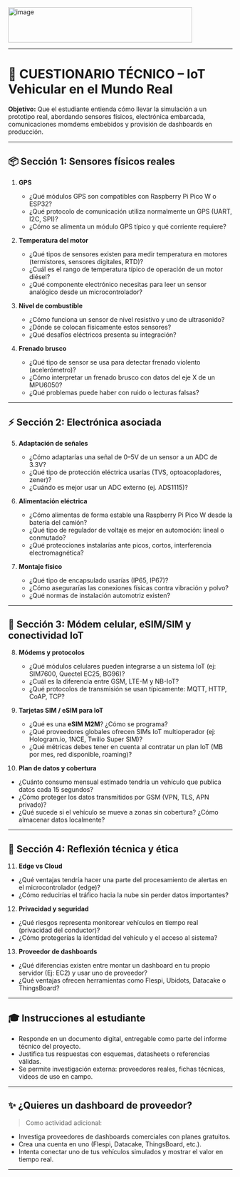 <img width="413" height="79" alt="image" src="https://github.com/user-attachments/assets/d9db4077-29a3-4ea1-96ee-76ef4ab6310f" />

---

# 🧠 CUESTIONARIO TÉCNICO – IoT Vehicular en el Mundo Real

**Objetivo:** Que el estudiante entienda cómo llevar la simulación a un prototipo real, abordando sensores físicos, electrónica embarcada, comunicaciones momdems embebidos y provisión de dashboards en producción.

---

## 📦 Sección 1: Sensores físicos reales

1. **GPS**

   * ¿Qué módulos GPS son compatibles con Raspberry Pi Pico W o ESP32?
   * ¿Qué protocolo de comunicación utiliza normalmente un GPS (UART, I2C, SPI)?
   * ¿Cómo se alimenta un módulo GPS típico y qué corriente requiere?

2. **Temperatura del motor**

   * ¿Qué tipos de sensores existen para medir temperatura en motores (termistores, sensores digitales, RTD)?
   * ¿Cuál es el rango de temperatura típico de operación de un motor diésel?
   * ¿Qué componente electrónico necesitas para leer un sensor analógico desde un microcontrolador?

3. **Nivel de combustible**

   * ¿Cómo funciona un sensor de nivel resistivo y uno de ultrasonido?
   * ¿Dónde se colocan físicamente estos sensores?
   * ¿Qué desafíos eléctricos presenta su integración?

4. **Frenado brusco**

   * ¿Qué tipo de sensor se usa para detectar frenado violento (acelerómetro)?
   * ¿Cómo interpretar un frenado brusco con datos del eje X de un MPU6050?
   * ¿Qué problemas puede haber con ruido o lecturas falsas?

---

## ⚡ Sección 2: Electrónica asociada

5. **Adaptación de señales**

   * ¿Cómo adaptarías una señal de 0–5V de un sensor a un ADC de 3.3V?
   * ¿Qué tipo de protección eléctrica usarías (TVS, optoacopladores, zener)?
   * ¿Cuándo es mejor usar un ADC externo (ej. ADS1115)?

6. **Alimentación eléctrica**

   * ¿Cómo alimentas de forma estable una Raspberry Pi Pico W desde la batería del camión?
   * ¿Qué tipo de regulador de voltaje es mejor en automoción: lineal o conmutado?
   * ¿Qué protecciones instalarías ante picos, cortos, interferencia electromagnética?

7. **Montaje físico**

   * ¿Qué tipo de encapsulado usarías (IP65, IP67)?
   * ¿Cómo asegurarías las conexiones físicas contra vibración y polvo?
   * ¿Qué normas de instalación automotriz existen?

---

## 📡 Sección 3: Módem celular, eSIM/SIM y conectividad IoT

8. **Módems y protocolos**

   * ¿Qué módulos celulares pueden integrarse a un sistema IoT (ej: SIM7600, Quectel EC25, BG96)?
   * ¿Cuál es la diferencia entre GSM, LTE-M y NB-IoT?
   * ¿Qué protocolos de transmisión se usan típicamente: MQTT, HTTP, CoAP, TCP?

9. **Tarjetas SIM / eSIM para IoT**

   * ¿Qué es una **eSIM M2M**? ¿Cómo se programa?
   * ¿Qué proveedores globales ofrecen SIMs IoT multioperador (ej: Hologram.io, 1NCE, Twilio Super SIM)?
   * ¿Qué métricas debes tener en cuenta al contratar un plan IoT (MB por mes, red disponible, roaming)?

10. **Plan de datos y cobertura**

* ¿Cuánto consumo mensual estimado tendría un vehículo que publica datos cada 15 segundos?
* ¿Cómo proteger los datos transmitidos por GSM (VPN, TLS, APN privado)?
* ¿Qué sucede si el vehículo se mueve a zonas sin cobertura? ¿Cómo almacenar datos localmente?

---

## 🧠 Sección 4: Reflexión técnica y ética

11. **Edge vs Cloud**

* ¿Qué ventajas tendría hacer una parte del procesamiento de alertas en el microcontrolador (edge)?
* ¿Cómo reducirías el tráfico hacia la nube sin perder datos importantes?

12. **Privacidad y seguridad**

* ¿Qué riesgos representa monitorear vehículos en tiempo real (privacidad del conductor)?
* ¿Cómo protegerías la identidad del vehículo y el acceso al sistema?

13. **Proveedor de dashboards**

* ¿Qué diferencias existen entre montar un dashboard en tu propio servidor (Ej: EC2) y usar uno de proveedor?
* ¿Qué ventajas ofrecen herramientas como Flespi, Ubidots, Datacake o ThingsBoard?

---

## 🎓 Instrucciones al estudiante

* Responde en un documento digital, entregable como parte del informe técnico del proyecto.
* Justifica tus respuestas con esquemas, datasheets o referencias válidas.
* Se permite investigación externa: proveedores reales, fichas técnicas, videos de uso en campo.

---

## ✨ ¿Quieres un dashboard de proveedor?

> Como actividad adicional:

* Investiga proveedores de dashboards comerciales con planes gratuitos.
* Crea una cuenta en uno (Flespi, Datacake, ThingsBoard, etc.).
* Intenta conectar uno de tus vehículos simulados y mostrar el valor en tiempo real.

---

